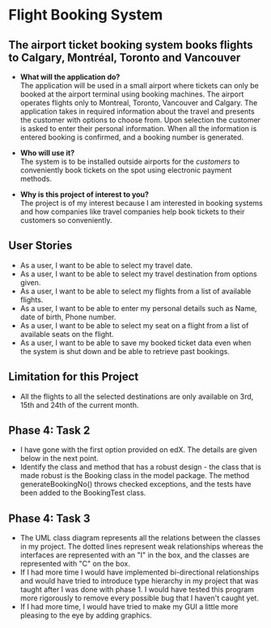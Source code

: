 # Flight Booking System

## The airport ticket booking system books flights to Calgary, Montréal, Toronto and Vancouver


- **What will the application do?**  
The application will be used in a small airport where tickets can only be booked at the airport terminal using booking 
machines. The airport operates flights only to Montreal, Toronto, Vancouver and Calgary. The application takes in 
required information about the travel and presents the customer with options to choose from. Upon selection the customer
is asked to enter their personal information. When all the information is entered booking is confirmed, and a booking 
number is generated.

- **Who will use it?**  
The system is to be installed outside airports for the *customers* to conveniently book tickets on the 
spot using electronic payment methods.

- **Why is this project of interest to you?**  
The project is of my interest because I am interested in booking systems and 
how companies like travel companies help book tickets to their customers so conveniently.



## **User Stories**

- As a user, I want to be able to select my travel date.
- As a user, I want to be able to select my travel destination from options given.
- As a user, I want to be able to select my flights from a list of available flights.
- As a user, I want to be able to enter my personal details such as Name, date of birth, Phone number.
- As a user, I want to be able to select my seat on a flight from a list of available seats on the flight.
- As a user, I want to be able to save my booked ticket data even when the system is shut down and be able to 
 retrieve past bookings.

## Limitation for this Project
- All the flights to all the selected destinations are only available on 3rd, 15th and 24th of the current month.

## Phase 4: Task 2
- I have gone with the first option provided on edX. The details are given below in the next point.
- Identify the class and method that has a robust design - the class that is made robust is the Booking class in the
 model package. The method generateBookingNo() throws checked exceptions, and the tests have been added to the 
 BookingTest class.
 
## Phase 4: Task 3
- The UML class diagram represents all the relations between the classes in my project. The dotted lines represent weak
 relationships whereas the interfaces are represented with an "I" in the box, and the classes are represented with "C"
 on the box.
- If I had more time I would have implemented bi-directional relationships and would have tried to introduce type 
hierarchy in my project that was taught after I was done with phase 1. I would have tested this program more rigorously 
to remove every possible bug that I haven't caught
 yet.
- If I had more time, I would have tried to make my GUI a little more pleasing to the eye by adding graphics.

